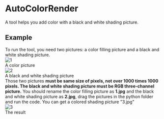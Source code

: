# AutoColorRender
A tool helps you add color with a black and white shading picture.
## Example
To run the tool, you need two pictures: a color filling picture and a black and white shading picture.  
![1](https://user-images.githubusercontent.com/22754433/127708489-5e4d164f-40bc-4a3b-b11e-f14dd00a2832.jpg)  
A color picture  
![2](https://user-images.githubusercontent.com/22754433/127708658-20b64994-a268-4ee1-be3b-8745ed7e904a.jpg)  
A black and white shading picture  
Those two pictures **must be same size of pixels, not over 1000 times 1000 pixels. The black and white shading picture must be RGB three-channel picture.** You should rename the color filling picture as **1.jpg** and the black and white shading picture as **2.jpg**, drag the pictures in the python folder and run the code. You can get a colored shading picture "3.jpg"  
![3](https://user-images.githubusercontent.com/22754433/127709724-d02b64d6-e661-45f3-9f54-ff53163f67e6.jpg)  
The result
